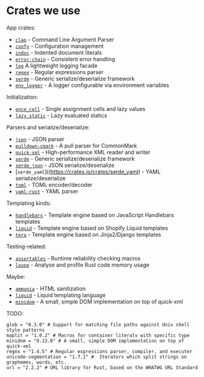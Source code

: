 # Crates we use

App crates:

* [`clap`](https://crates.io/crates/clap) - Command Line Argument Parser
* [`confy`](https://crates.io/crates/confy) - Configuration management
* [`indoc`](https://crates.io/crates/indoc) - Indented document literals
* [`error-chain`](https://crates.io/crates/error-chain) - Consistent error handling
* [`log`](https://crates.io/crates/env_logger) A lightweight logging facade
* [`regex`](https://crates.io/crates/regex) - Regular expressions parser
* [`serde`](https://crates.io/crates/serde) - Generic serialize/deserialize framework
* [`env_logger`](https://crates.io/crates/env_logger) - A logger configurable via environment variables

Initialization:

* [`once_cell`](https://crates.io/crates/once_cell) - Single assignment cells and lazy values
* [`lazy_static`](https://crates.io/crates/lazy_static) - Lazy evaluated statics

Parsers and serialize/deserialize:

* [`json`](https://crates.io/crates/json) - JSON parser
* [`pulldown-cmark`](https://crates.io/crates/pulldown-cmark) - A pull parser for CommonMark
* [`quick-xml`](https://crates.io/crates/quick-xml) - High-performance XML reader and writer
* [`serde`](https://crates.io/crates/serde) - Generic serialize/deserialize framework
* [`serde_json`](https://crates.io/crates/serde_json) -  JSON serialize/deserialize
* [`serde_yaml`]((https://crates.io/crates/serde_yaml) - YAML serialize/deserialize
* [`toml`](https://crates.io/crates/toml) - TOML encoder/decoder
* [`yaml-rust`](https://crates.io/crates/yaml-rust) - YAML parser

Templating kinds:

* [`handlebars`](https://crates.io/crates/handlebars) - Template engine based on JavaScript Handlebars templates
* [`liquid`](https://crates.io/crates/liquid) - Template engine based on Shopify Liquid templates
* [`tera`](https://crates.io/crates/tera) - Template engine based on Jinja2/Django templates

Testing-related:

* [`assertables`](https://crates.io/crates/assertables) - Runtime reliability checking macros
* [`loupe`](https://crates.io/crates/loupe) - Analyse and profile Rust code memory usage

Maybe:

* [`ammonia`](https://crates.io/crates/ammonia) - HTML sanitization
* [`liquid`](https://crates.io/crates/liquid) - Liquid templating language
* [`minidom`](https://crates.io/crates/minidom) - A small, simple DOM implementation on top of quick-xml

TODO:

```
glob = "0.3.0" # Support for matching file paths against Unix shell style patterns
maplit = "1.0.2" # Macros for container literals with specific type
minidom = "0.13.0" # A small, simple DOM implementation on top of quick-xml
regex = "1.4.5" # Regular expressions parser, compiler, and executer
unicode-segmentation = "1.7.1" #  Iterators which split strings on graphemes, words, etc.
url = "2.2.2" # URL library for Rust, based on the WHATWG URL Standard
```
